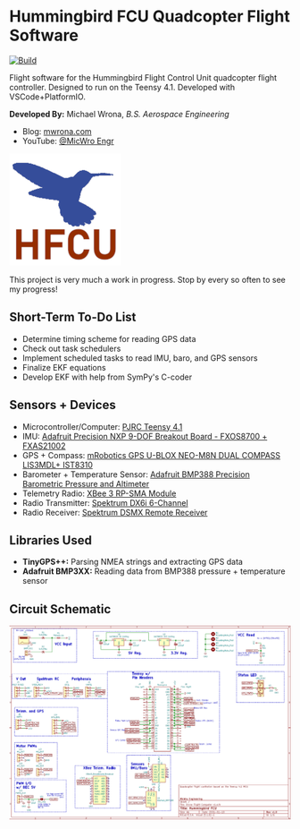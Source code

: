# Hummingbird FCU Quadcopter Flight Software

[![Build](https://github.com/michaelwro/HummingbirdFCU/actions/workflows/build.yml/badge.svg?branch=main)](https://github.com/michaelwro/HummingbirdFCU/actions/workflows/build.yml)

Flight software for the Hummingbird Flight Control Unit quadcopter flight controller. Designed to run on the Teensy 4.1. Developed with VSCode+PlatformIO.

**Developed By:** Michael Wrona, *B.S. Aerospace Engineering*

* Blog: [mwrona.com](https://mwrona.com/)
* YouTube: [@MicWro Engr](https://www.youtube.com/channel/UCIeZzuXHGm7zqSFvT8xGoIQ)

![HFCU logo](images/hummingbird-logo.png)

This project is very much a work in progress. Stop by every so often to see my progress!

## Short-Term To-Do List

* Determine timing scheme for reading GPS data
* Check out task schedulers
* Implement scheduled tasks to read IMU, baro, and GPS sensors
* Finalize EKF equations
* Develop EKF with help from SymPy's C-coder

## Sensors + Devices

- Microcontroller/Computer: [PJRC Teensy 4.1](https://www.pjrc.com/store/teensy41.html)
- IMU: [Adafruit Precision NXP 9-DOF Breakout Board - FXOS8700 + FXAS21002](https://www.adafruit.com/product/3463)
- GPS + Compass: [mRobotics GPS U-BLOX NEO-M8N DUAL COMPASS LIS3MDL+ IST8310](https://mrobotics.io/docs/mro-gps-u-blox-neo-m8n-dual-compass-lis3mdl-ist8310/)
- Barometer + Temperature Sensor: [Adafruit BMP388 Precision Barometric Pressure and Altimeter](https://www.adafruit.com/product/3966)
- Telemetry Radio: [XBee 3 RP-SMA Module](https://www.sparkfun.com/products/15130)
- Radio Transmitter: [Spektrum DX6i 6-Channel](https://www.spektrumrc.com/Products/Default.aspx?ProdId=SPM6600)
- Radio Receiver: [Spektrum DSMX Remote Receiver](https://www.spektrumrc.com/Products/Default.aspx?ProdID=SPM9645)

## Libraries Used

- **TinyGPS++:** Parsing NMEA strings and extracting GPS data
- **Adafruit BMP3XX:** Reading data from BMP388 pressure + temperature sensor

## Circuit Schematic

![Schematic Image](images/hummingbird-sch.png)
